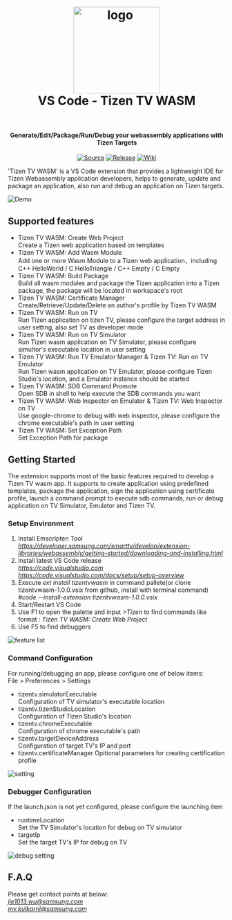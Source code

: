 <h1 align="center">
  <br>
    <img src="https://github.sec.samsung.net/VD-WebPlatform/WebAssembly/blob/master/vscode-extension-tizentvwasm/images/icon.png" alt="logo" width="200">
  <br>
  VS Code - Tizen TV WASM
  <br>
  <br>
</h1>

<h4 align="center">Generate/Edit/Package/Run/Debug your webassembly applications with Tizen Targets</h4>

<p align="center">
  <a href="https://github.com/samsung/vscode-extension-tizentv"><img src="https://github.sec.samsung.net/VD-WebPlatform/WebAssembly/blob/master/vscode-extension-tizentvwasm/images/buildpassing.png" alt="Source"></a>
  <a href="https://github.com/samsung/vscode-extension-tizentv/releases"><img src="https://github.sec.samsung.net/VD-WebPlatform/WebAssembly/blob/master/vscode-extension-tizentvwasm/images/release.png" alt="Release"></a>
  <a href="https://github.com/samsung/vscode-extension-tizentv/wiki"><img src="https://github.sec.samsung.net/VD-WebPlatform/WebAssembly/blob/master/vscode-extension-tizentvwasm/images/chatter.png" alt="Wiki"></a>
</p>

'Tizen TV WASM' is a VS Code extension that provides a lightweight IDE for Tizen Webassembly application developers, helps to generate, update and package an application, also run and debug an application on Tizen targets.

![Demo](https://github.sec.samsung.net/VD-WebPlatform/WebAssembly/blob/master/vscode-extension-tizentvwasm/images/demo.gif)

## Supported features
* Tizen TV WASM: Create Web Project  
  Create a Tizen web application based on templates
* Tizen TV WASM: Add Wasm Module  
  Add one or more Wasm Module to a Tizen web application，including C++ HelloWorld / C HelloTriangle / C++ Empty / C Empty
* Tizen TV WASM: Build Package  
  Build all wasm modules and package the Tizen application into a Tizen package, the package will be located in workspace's root
* Tizen TV WASM: Certificate Manager  
  Create/Retrieve/Update/Delete an author's profile by Tizen TV WASM
* Tizen TV WASM: Run on TV  
  Run Tizen application on tizen TV, please configure the target address in user setting, also set TV as developer mode
* Tizen TV WASM: Run on TV Simulator  
  Run Tizen wasm application on TV Simulator, please configure simultor's executable location in user setting
* Tizen TV WASM: Run TV Emulator Manager & Tizen TV: Run on TV Emulator  
  Run Tizen wasm application on TV Emulator, please configure Tizen Studio's location, and a Emulator instance should be started
* Tizen TV WASM: SDB Command Promote  
  Open SDB in shell to help execute the SDB commands you want
* Tizen TV WASM: Web Inspector on Emulator & Tizen TV: Web Inspector on TV  
  Use google-chrome to debug with web inspector, please configure the chrome executable's path in user setting
* Tizen TV WASM: Set Exception Path  
  Set Exception Path for package

## Getting Started
The extension supports most of the basic features required to develop a Tizen TV wasm app. It supports to create application using predefined templates, package the application, sign the application using certificate profile, launch a command prompt to execute sdb commands, run or debug application on TV Simulator, Emulator and Tizen TV.

### Setup Environment  
1. Install Emscripten Tool  
   *https://developer.samsung.com/smarttv/develop/extension-libraries/webassembly/getting-started/downloading-and-installing.html*  
2. Install latest VS Code release  
   *https://code.visualstudio.com*  
   *https://code.visualstudio.com/docs/setup/setup-overview* 
3. Execute *ext install tizentvwasm* in command pallete(or clone tizentvwasm-1.0.0.vsix from github, install with terminal command)  
   *#code --install-extension tizentvwasm-1.0.0.vsix*  
4. Start/Restart VS Code  
5. Use F1 to open the palette and input *>Tizen* to find commands like format : *Tizen TV WASM: Create Web Project*  
6. Use F5 to find debuggers  
<p><img src="https://github.sec.samsung.net/VD-WebPlatform/WebAssembly/blob/master/vscode-extension-tizentvwasm/images/featurelist.png" alt="feature list"></p>  

### Command Configuration  
For running/debugging an app, please configure one of below items:  
File > Preferences > Settings  
* tizentv.simulatorExecutable  
  Configuration of TV simulator's executable location  
* tizentv.tizenStudioLocation  
  Configuration of Tizen Studio's location  
* tizentv.chromeExecutable  
  Configuration of chrome executable's path  
* tizentv.targetDeviceAddress  
  Configuration of target TV's IP and port  
* tizentv.certificateManager 
  Opitional parameters for creating certification profile 
<p><img src="https://github.sec.samsung.net/VD-WebPlatform/WebAssembly/blob/master/vscode-extension-tizentvwasm/images/setting.png" alt="setting"></p>

### Debugger Configuration  
If the launch.json is not yet configured, please configure the launching item  
* runtimeLocation  
  Set the TV Simulator's location for debug on TV simulator  
* targetIp  
  Set the target TV's IP for debug on TV  
<p><img src="https://github.sec.samsung.net/VD-WebPlatform/WebAssembly/blob/master/vscode-extension-tizentvwasm/images/debugsetting.png" alt="debug setting"></p>


## F.A.Q
Please get contact points at below:  
  *jie1013.wu@samsung.com*  
  *mv.kulkarni@samsung.com*  

